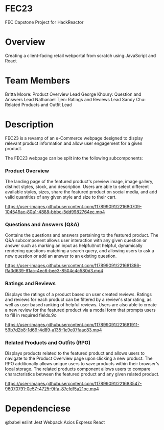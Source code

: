 # FEC23

FEC Capstone Project for HackReactor

# Overview
Creating a client-facing retail webportal from scratch using JavaScript and React

# Team Members
Britta Moore: Product Overview Lead
George Khoury: Question and Answers Lead
Nathanael Tjen: Ratings and Reviews Lead
Sandy Chu: Related Products and Outfit Lead

# Description
FEC23 is a revamp of an e-Commerce webpage designed to display relevant product information and allow user engagement for a given product.

The FEC23 webpage can be split into the following subcomponents:

### Product Overview
The landing page of the featured product's preview image, image gallery, distinct styles, stock, and description. Users are able to select different available styles, sizes, share the featured product on social media, and add valid quantities of any given style and size to their cart. 

https://user-images.githubusercontent.com/117899091/221680709-104549ac-80a1-4888-bbbc-5dd9982764ec.mp4



### Questions and Answers (Q&A)
Contains the questions and answers pertaining to the featured product. The Q&A subcomponent allows user interaction with any given question or answer such as marking an input as helpful/not helpful, dynamically rendering questions matching a search query, and allowing users to ask a new question or add an answer to an existing question.

https://user-images.githubusercontent.com/117899091/221681386-ffa3d639-81ac-4ec6-bee3-8504c4c580d3.mp4



### Ratings and Reviews
Displays the ratings of a product based on user created reviews. Ratings and reviews for each product can be filtered by a review's star rating, as well as user based ranking of helpful reviews. Users are also able to create a new review for the featured product via a modal form that prompts users to fill in required fields.9o

https://user-images.githubusercontent.com/117899091/221681911-59b7d2b8-1d69-4d89-a135-1e9e07faac83.mp4


### Related Products and Outfits (RPO)
Displays products related to the featured product and allows users to navigate to the Product Overview page upon clicking a new product. The RPO additionally allows unique users to save products within their browser's local storage. The related products component allows users to compare characteristics between the featured product and any given related product.

https://user-images.githubusercontent.com/117899091/221683547-96070791-0e57-4725-9ffa-87cfdf5a21bc.mp4


# Dependenciese
@babel
eslint
Jest
Webpack
Axios
Express
React
